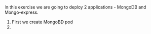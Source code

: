 In this exercise we are going to deploy 2 applications - MongoDB and Mongo-express.
1. First we create MongoBD pod
2. 


